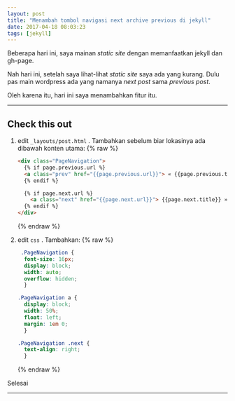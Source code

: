 ```yaml
---
layout: post
title: "Menambah tombol navigasi next archive previous di jekyll"
date: 2017-04-18 08:03:23
tags: [jekyll]
---
```

Beberapa hari ini, saya mainan *static site* dengan memanfaatkan jekyll dan gh-page.

Nah hari ini, setelah saya lihat-lihat *static site* saya ada yang kurang. Dulu pas main wordpress ada yang namanya *next post* sama *previous post*.

Oleh karena itu, hari ini saya menambahkan fitur itu.

<hr>

## Check this out
1. edit <code>_layouts/post.html</code> . Tambahkan sebelum <code></article></code> biar lokasinya ada dibawah konten utama:
    {% raw %}
    ```html
    <div class="PageNavigation">
      {% if page.previous.url %}
      <a class="prev" href="{{page.previous.url}}"> « {{page.previous.title}}</a>
      {% endif %}

      {% if page.next.url %}
        <a class="next" href="{{page.next.url}}"> {{page.next.title}} »</a>
      {% endif %}
    </div>
    ```
    {% endraw %}

2. edit <code>css</code> . Tambahkan:
    {% raw %}
    ```css
     .PageNavigation {
      font-size: 16px;
      display: block;
      width: auto;
      overflow: hidden;
      }

    .PageNavigation a {
      display: block;
      width: 50%;
      float: left;
      margin: 1em 0;
      }

    .PageNavigation .next {
      text-align: right;
      }
    ```
    {% endraw %}

Selesai
<hr>
